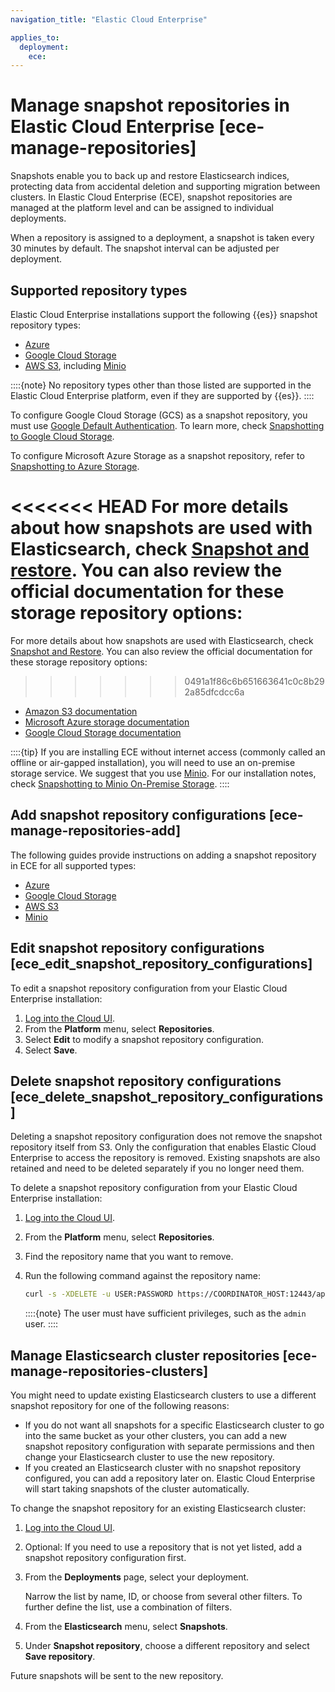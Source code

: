 ```yaml
---
navigation_title: "Elastic Cloud Enterprise"

applies_to:
  deployment:
    ece: 
---
```


# Manage snapshot repositories in Elastic Cloud Enterprise [ece-manage-repositories]

Snapshots enable you to back up and restore Elasticsearch indices, protecting data from accidental deletion and supporting migration between clusters. In Elastic Cloud Enterprise (ECE), snapshot repositories are managed at the platform level and can be assigned to individual deployments.

When a repository is assigned to a deployment, a snapshot is taken every 30 minutes by default. The snapshot interval can be adjusted per deployment.

## Supported repository types

Elastic Cloud Enterprise installations support the following {{es}} snapshot repository types:

* [Azure](/deploy-manage/tools/snapshot-and-restore/azure-storage-repository.md)
* [Google Cloud Storage](/deploy-manage/tools/snapshot-and-restore/google-cloud-storage-gcs-repository.md)
* [AWS S3](/deploy-manage/tools/snapshot-and-restore/ece-aws-custom-repository.md), including [Minio](/deploy-manage/tools/snapshot-and-restore/minio-on-premise-repository.md)

::::{note}
No repository types other than those listed are supported in the Elastic Cloud Enterprise platform, even if they are supported by {{es}}.
::::

To configure Google Cloud Storage (GCS) as a snapshot repository, you must use [Google Default Authentication](https://developers.google.com/identity/protocols/application-default-credentials). To learn more, check [Snapshotting to Google Cloud Storage](google-cloud-storage-gcs-repository.md).

To configure Microsoft Azure Storage as a snapshot repository, refer to [Snapshotting to Azure Storage](azure-storage-repository.md).

<<<<<<< HEAD
For more details about how snapshots are used with Elasticsearch, check [Snapshot and restore](/deploy-manage/tools/snapshot-and-restore.md). You can also review the official documentation for these storage repository options:
=======
For more details about how snapshots are used with Elasticsearch, check [Snapshot and Restore](/deploy-manage/tools/snapshot-and-restore.md). You can also review the official documentation for these storage repository options:
>>>>>>> 0491a1f86c6b651663641c0c8b292a85dfcdcc6a

* [Amazon S3 documentation](https://docs.aws.amazon.com/s3/)
* [Microsoft Azure storage documentation](https://docs.microsoft.com/en-us/azure/storage/common/storage-quickstart-create-account)
* [Google Cloud Storage documentation](https://cloud.google.com/storage/docs/)

::::{tip}
If you are installing ECE without internet access (commonly called an offline or air-gapped installation), you will need to use an on-premise storage service.  We suggest that you use [Minio](https://www.minio.io/). For our installation notes, check [Snapshotting to Minio On-Premise Storage](minio-on-premise-repository.md).
::::


## Add snapshot repository configurations [ece-manage-repositories-add]

The following guides provide instructions on adding a snapshot repository in ECE for all supported types:

* [Azure](/deploy-manage/tools/snapshot-and-restore/azure-storage-repository.md)
* [Google Cloud Storage](/deploy-manage/tools/snapshot-and-restore/google-cloud-storage-gcs-repository.md)
* [AWS S3](/deploy-manage/tools/snapshot-and-restore/ece-aws-custom-repository.md)
* [Minio](/deploy-manage/tools/snapshot-and-restore/minio-on-premise-repository.md)

## Edit snapshot repository configurations [ece_edit_snapshot_repository_configurations]

To edit a snapshot repository configuration from your Elastic Cloud Enterprise installation:

1. [Log into the Cloud UI](../../deploy/cloud-enterprise/log-into-cloud-ui.md).
2. From the **Platform** menu, select **Repositories**.
3. Select **Edit** to modify a snapshot repository configuration.
4. Select **Save**.


## Delete snapshot repository configurations [ece_delete_snapshot_repository_configurations]

Deleting a snapshot repository configuration does not remove the snapshot repository itself from S3. Only the configuration that enables Elastic Cloud Enterprise to access the repository is removed. Existing snapshots are also retained and need to be deleted separately if you no longer need them.

To delete a snapshot repository configuration from your Elastic Cloud Enterprise installation:

1. [Log into the Cloud UI](../../deploy/cloud-enterprise/log-into-cloud-ui.md).
2. From the **Platform** menu, select **Repositories**.
3. Find the repository name that you want to remove.
4. Run the following command against the repository name:

    ```sh
    curl -s -XDELETE -u USER:PASSWORD https://COORDINATOR_HOST:12443/api/v1/platform/configuration/snapshots/repositories/REPOSITORY_NAME
    ```

    ::::{note}
    The user must have sufficient privileges, such as the `admin` user.
    ::::



## Manage Elasticsearch cluster repositories [ece-manage-repositories-clusters]

You might need to update existing Elasticsearch clusters to use a different snapshot repository for one of the following reasons:

* If you do not want all snapshots for a specific Elasticsearch cluster to go into the same bucket as your other clusters, you can add a new snapshot repository configuration with separate permissions and then change your Elasticsearch cluster to use the new repository.
* If you created an Elasticsearch cluster with no snapshot repository configured, you can add a repository later on. Elastic Cloud Enterprise will start taking snapshots of the cluster automatically.

To change the snapshot repository for an existing Elasticsearch cluster:

1. [Log into the Cloud UI](../../deploy/cloud-enterprise/log-into-cloud-ui.md).
2. Optional: If you need to use a repository that is not yet listed, add a snapshot repository configuration first.
3. From the **Deployments** page, select your deployment.

    Narrow the list by name, ID, or choose from several other filters. To further define the list, use a combination of filters.

4. From the **Elasticsearch** menu, select **Snapshots**.
5. Under **Snapshot repository**, choose a different repository and select **Save repository**.

Future snapshots will be sent to the new repository.




